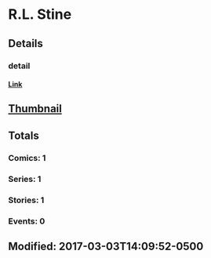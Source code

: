 # R.L.  Stine 
## Details
### detail
#### [Link](http://marvel.com/comics/creators/13022/rl_stine?utm_campaign=apiRef&utm_source=225578a89fc76f3d20fbffda5d17a88d)
## [Thumbnail](http://i.annihil.us/u/prod/marvel/i/mg/b/40/image_not_available.jpg)
## Totals
### Comics: 1
### Series: 1
### Stories: 1
### Events: 0
## Modified: 2017-03-03T14:09:52-0500